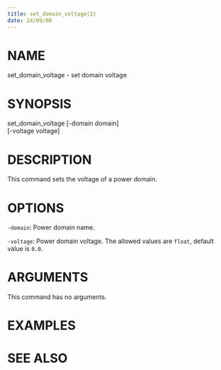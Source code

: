 ```yaml
---
title: set_domain_voltage(2)
date: 24/09/08
---
```


# NAME

set_domain_voltage - set domain voltage

# SYNOPSIS

set_domain_voltage
    [-domain domain] \
    [-voltage voltage] 


# DESCRIPTION

This command sets the voltage of a power domain.

# OPTIONS

`-domain`:  Power domain name.

`-voltage`:  Power domain voltage. The allowed values are `float`, default value is `0.0`.

# ARGUMENTS

This command has no arguments.

# EXAMPLES

# SEE ALSO
